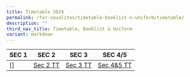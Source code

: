 ```yaml
---
title: Timetable 2024
permalink: /for-navalites/timetable-booklist-n-uniform/timetable/
description: ""
third_nav_title: Timetable, Booklist & Uniform
variant: markdown
---
```

| **SEC 1** | **SEC 2** | **SEC 3** | **SEC 4/5** |
| -------- | -------- | -------- |-------- |
| []| [Sec 2 TT](/files/2024TT/Sec_2_TT_2024.pdf)| [Sec 3 TT](/files/2024TT/Sec3_TT_2024.pdf)  |[Sec 4&5 TT](/files/2024TT/Sec_4_5_TT_2024.pdf)  |